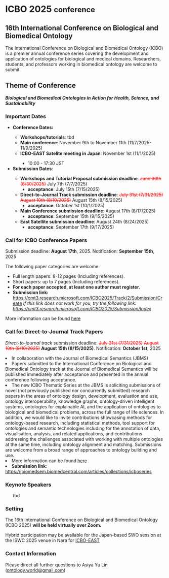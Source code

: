 <br>
<h1> ICBO 2025 <small>conference</small></h1>

## 16th International Conference on Biological and Biomedical Ontology 

The International Conference on Biological and Biomedical Ontology (ICBO) is a premier annual conference series covering the development and application of ontologies for biological and medical domains. Researchers, students, and professors working in biomedical ontology are welcome to submit. 

## Theme of Conference 

<i> <b>Biological and Biomedical Ontologies in Action for Health, Science, and Sustainability</b> </i>

### Important Dates 

  <ul>
    <li><b>Conference Dates:</b></li>  
    <ul>
        <li><b>Workshops/tutorials</b>: tbd </li>
        <li><b>Main conference</b>: November 9th to November 11th (11/7/2025-11/9/2025)</li>
        <li><b>ICBO-EAST Satelite meeting in Japan</b>: November 1st (11/1/2025)</li>
            <ul><li>10:00 - 17:30 JST</li></ul>
    </ul>
    <li><b>Submission Dates</b>:</li> 
    <ul>
        <li><b>Workshops and Tutorial Proposal submission deadline</b>: <span style="color: red; text-decoration: line-through;">June 30th (6/30/2025)</span> July 7th (7/7/2025) 
           <ul><li><b>acceptance</b>: July 15th (7/15/2025)</li></ul>
        <li><b>Direct-to-Journal Track submission deadline</b>: <span style="color: red; text-decoration: line-through;">July 31st (7/31/2025)</span> <span style="color: red; text-decoration: line-through;">August 10th (8/10/2025)</span> August 15th (8/15/2025) 
          <ul><li><b>acceptance</b>: October 1st (10/1/2025)</li></ul>
        <li><b>Main Conference submission deadline</b>: August 17th (8/17/2025) 
          <ul><li><b>acceptance</b>: September 15th (9/15/2025)</li></ul>
        <li><b>East Satellite submission deadline</b>: August 24th (8/24/2025)
          <ul><li><b>acceptance</b>: September 17th (9/17/2025)</li></ul>
    </ul>
  </ul>

### Call for ICBO Conference Papers

Submission deadline: <b>August 17th</b>, 2025. Notification: <b>September 15th</b>, 2025

The following paper categories are welcome:
<ul>
    <li>Full length papers: 8-12 pages (Including references).</li>
    <li>Short papers: up to 7 pages (Including references).</li>
    <li><b>For each paper accepted, at least one author must register.</b></li>
    <li><b>Submission link:</b> <a href="https://cmt3.research.microsoft.com/ICBO2025/Track/2/Submission/Create">https://cmt3.research.microsoft.com/ICBO2025/Track/2/Submission/Create</a> <i>If this link does not work for you, try the following link: <a href="https://cmt3.research.microsoft.com/ICBO2025/Submission/Index">https://cmt3.research.microsoft.com/ICBO2025/Submission/Index</a></i></li>
</ul>

More information can be found <a href="https://icbo-conference.github.io/icbo2025/call/">here</a>

### Call for Direct-to-Journal Track Papers

<i>Direct-to-journal track</i> submission deadline: <span style="color: red; text-decoration: line-through;">July 31st (7/31/2025)</span> <span style="color: red; text-decoration: line-through;">August 10th (8/10/2025)</span> <b>August 15th (8/15/2025)</b>. Notification: <b>October 1st</b>, 2025
    <li>In collaboration with the Journal of Biomedical Semantics (JBMS)</li>
    <li>Papers submitted to the International Conference on Biological and Biomedical Ontology track at the Journal of Biomedical Semantics will be published immediately after acceptance and presented in the annual conference following acceptance.</li>
    <li>The new ICBO Thematic Series at the JBMS is soliciting submissions of novel (not previously published nor concurrently submitted) research papers in the areas of ontology design, development, evaluation and use, ontology interoperability, knowledge graphs, ontology-driven intelligent systems, ontologies for explainable AI, and the application of ontologies to biological and biomedical problems, across the full range of life sciences. In addition, we would like to invite contributions showcasing methods for ontology-based research, including statistical methods, tool support for ontologies and semantic technologies including for the annotation of data, visualisation, analysis, and related applications, and contributions addressing the challenges associated with working with multiple ontologies at the same time, including ontology alignment and matching. Submissions are welcome from a broad range of approaches to ontology building and use.</li>
    <li>More information can be found <a href="https://jbiomedsem.biomedcentral.com/articles/collections/icboseries">here</a></li>
    <li><b>Submission link</b>: <a href="https://jbiomedsem.biomedcentral.com/articles/collections/icboseries">https://jbiomedsem.biomedcentral.com/articles/collections/icboseries</a></li>
</ul>

### Keynote Speakers

<ul>
    tbd
</ul>

### Setting

The 16th International Conference on Biological and Biomedical Ontology (ICBO 2025) <b>will be held virtually over Zoom.</b> 

Hybrid participation may be available for the Japan-based SWO session at the ISWC 2025 venue in Nara for <a href="https://icbo-conference.github.io/icbo2025/east/">ICBO-EAST</a>

### Contact Information 

Please direct all further questions to Asiya Yu Lin (ontology.world@gmail.com)


